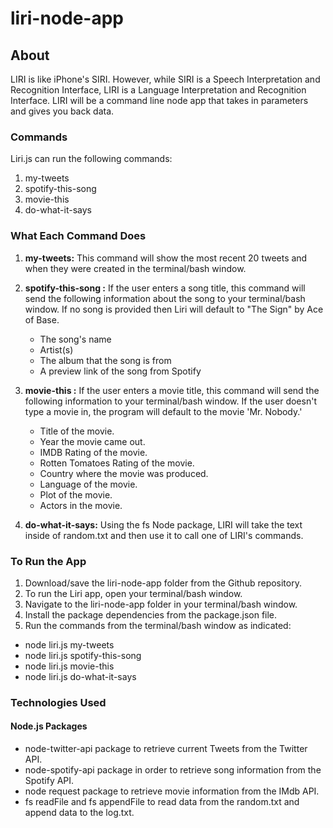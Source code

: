 # liri-node-app

## About
LIRI is like iPhone's SIRI. However, while SIRI is a Speech Interpretation and Recognition Interface, LIRI is a Language Interpretation and Recognition Interface. LIRI will be a command line node app that takes in parameters and gives you back data.

### Commands
Liri.js can run the following commands:
1. my-tweets
2. spotify-this-song
3. movie-this
4. do-what-it-says

### What Each Command Does
1.	**my-tweets:** This command will show the most recent 20 tweets and when they were created in the terminal/bash window.
2.	**spotify-this-song <song name here>:** If the user enters a song title, this command will send the following information about the song to your terminal/bash window. If no song is provided then Liri will default to "The Sign" by Ace of Base.
    * The song's name
    * Artist(s)
    * The album that the song is from
    * A preview link of the song from Spotify 
3.	**movie-this <movie name here>:** If the user enters a movie title, this command will send the following information to your terminal/bash window. If the user doesn't type a movie in, the program will default to the movie 'Mr. Nobody.'
    * Title of the movie.
    * Year the movie came out.
    * IMDB Rating of the movie.
    * Rotten Tomatoes Rating of the movie.
    * Country where the movie was produced.
    * Language of the movie.
    * Plot of the movie.
    * Actors in the movie.

4.	**do-what-it-says:** Using the fs Node package, LIRI will take the text inside of random.txt and then use it to call one of LIRI's commands.

### To Run the App
1.	Download/save the liri-node-app folder from the Github repository.
2.  To run the Liri app, open your terminal/bash window.
3.  Navigate to the liri-node-app folder in your terminal/bash window.
4.  Install the package dependencies from the package.json file.
5.  Run the commands from the terminal/bash window as indicated:
* node liri.js my-tweets
* node liri.js spotify-this-song <song name>
* node liri.js movie-this <movie name>
* node liri.js do-what-it-says

### Technologies Used
#### Node.js Packages
* node-twitter-api package to retrieve current Tweets from the Twitter API.
* node-spotify-api package in order to retrieve song information from the Spotify API.
* node request package to retrieve movie information from the IMdb API.
* fs readFile and fs appendFile to read data from the random.txt and append data to the log.txt.

